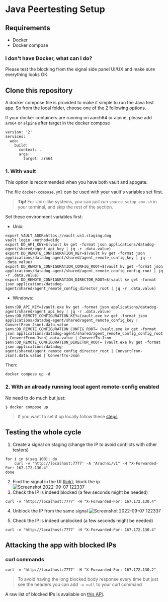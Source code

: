 # Java Peertesting Setup

## Requirements

- Docker
- Docker compose

### I don't have Docker, what can I do?

Please test the blocking from the signal side panel UI/UX and make sure everything looks OK.

## Clone this repository
A docker compose file is provided to make it simple to run the Java test app. So from the local folder, choose one of the 2 following options.

If your docker containers are running on aarch64 or alpine, please add `arm64` or `alpine` after target in the docker compose
```code
version: '2'
services:
  web:
    build:
      context: .
      args:
        target: arm64
```

### 1. With vault

This option is recommended when you have both vault and appgate.

The file `docker-compose.yml` can be used with your vault's variables set first.

> **Tip!** For Unix-like systems, you can just run `source setup_env.sh` in your terminal, and skip the rest of the section.

Set these environment variables first:
- Unix:
```console
export VAULT_ADDR=https://vault.us1.staging.dog
vault login -method=oidc
export DD_API_KEY=$(vault kv get -format json applications/datadog-agent/shared/agent_api_key | jq -r .data.value)
export DD_REMOTE_CONFIGURATION_KEY=$(vault kv get -format json applications/datadog-agent/shared/agent_remote_config_key | jq -r .data.value)
export DD_REMOTE_CONFIGURATION_CONFIG_ROOT=$(vault kv get -format json applications/datadog-agent/shared/agent_remote_config_config_root | jq -r .data.value)
export DD_REMOTE_CONFIGURATION_DIRECTOR_ROOT=$(vault kv get -format json applications/datadog-agent/shared/agent_remote_config_director_root | jq -r .data.value)
```
- Windows:
```console
$env:DD_API_KEY=(vault.exe kv get -format json applications/datadog-agent/shared/agent_api_key | jq -r .data.value)
$env:DD_REMOTE_CONFIGURATION_KEY=(vault.exe kv get -format json applications/datadog-agent/shared/agent_remote_config_key | ConvertFrom-Json).data.value
$env:DD_REMOTE_CONFIGURATION_CONFIG_ROOT= (vault.exe kv get -format json applications/datadog-agent/shared/agent_remote_config_config_root | ConvertFrom-Json).data.value | ConvertTo-Json
$env:DD_REMOTE_CONFIGURATION_DIRECTOR_ROOT= (vault.exe kv get -format json applications/datadog-agent/shared/agent_remote_config_director_root | ConvertFrom-Json).data.value | ConvertTo-Json
```

Then:

```console
docker compose up -d
```

### 2. With an already running local agent remote-config enabled

No need to do much but just:

```console
$ docker compose up
```

> If you want to set it up locally follow these [steps](https://datadoghq.atlassian.net/wiki/spaces/RC/pages/2507146289/Getting+Started#Prerequisite%3A-Local-agent-setup)


## Testing the whole cycle

1. Create a signal on staging (change the IP to avoid conflicts with other testers)
```console
for i in $(seq 100); do
    curl -v 'http://localhost:7777' -A "Arachni/v1" -H "X-Forwarded-For: 167.172.130.4"
done
```
2. Find the signal in the UI ([link](https://dd.datad0g.com/security?query=%40workflow.rule.type%3A%22Application%20Security%22&column=time&order=desc&product=appsec&view=signal)), block the ip
![Screenshot 2022-09-07 122337](https://user-images.githubusercontent.com/8353486/188855593-852682dc-edf8-427b-8044-2192881c9708.png)
3. Check the IP is indeed blocked (a few seconds might be needed)
```console
curl -v 'http://localhost:7777' -H "X-Forwarded-For: 167.172.130.4"
```

4. Unblock the IP from the same signal
![Screenshot 2022-09-07 122337](https://user-images.githubusercontent.com/8353486/188855593-852682dc-edf8-427b-8044-2192881c9708.png)

5. Check the IP is indeed unblocked (a few seconds might be needed)
```console
curl -v 'http://localhost:7777' -H "X-Forwarded-For: 167.172.130.4"
```

## Attacking the app with blocked IPs

### curl commands
```console
curl -v 'http://localhost:7777' -H "X-Forwarded-For: 167.172.130.2"
```
> To avoid having the long blocked body response every time but just see the headers you can add ```-o null``` to your curl command

A raw list of blocked IPs is available on [this API](https://dd.datad0g.com/api/unstable/remote_config/products/asm/data).
